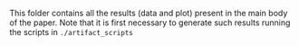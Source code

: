 This folder contains all the results (data and plot) present in the main body of the paper. Note that it is first necessary to generate such results running the scripts in ```./artifact_scripts```